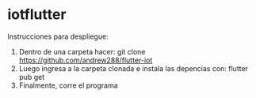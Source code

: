 # iotflutter

Instrucciones para despliegue:

1. Dentro de una carpeta hacer: git clone https://github.com/andrew288/flutter-iot
2. Luego ingresa a la carpeta clonada e instala las depencias con: flutter pub get
3. Finalmente, corre el programa
